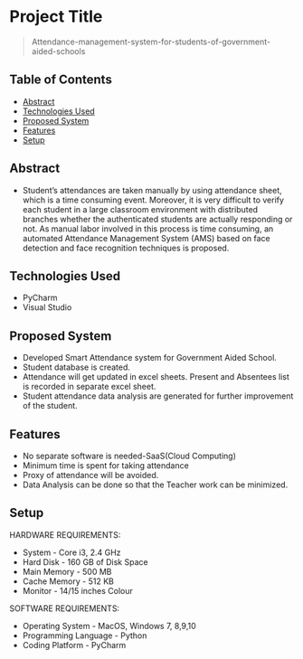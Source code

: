 
# Project Title
> Attendance-management-system-for-students-of-government-aided-schools

## Table of Contents
* [Abstract](#abstract)
* [Technologies Used](#technologies-used)
* [Proposed System](#proposed-system)
* [Features](#features)
* [Setup](#setup)
<!-- * [License](#license) -->


## Abstract
- Student’s attendances are taken manually by using attendance sheet, which is a time consuming event. Moreover, it is very difficult to verify each student in a large classroom environment with distributed branches whether the authenticated students are actually responding or not. As manual labor involved in this process is time consuming, an automated Attendance Management System (AMS) based on face detection and face recognition techniques is proposed.


## Technologies Used
- PyCharm
- Visual Studio


## Proposed System
- Developed Smart Attendance system for Government Aided School.
- Student database is created.
- Attendance will get updated in excel sheets. Present and Absentees list is recorded in separate excel sheet.
- Student attendance data analysis are generated for further improvement of the student.


## Features
- No separate software is needed-SaaS(Cloud Computing)
- Minimum time is spent for taking attendance
- Proxy of attendance will be avoided.
- Data Analysis can be done so that the Teacher work can be  minimized. 


## Setup
HARDWARE REQUIREMENTS:

  - System	            -          Core i3, 2.4 GHz
  - Hard Disk	         -      160 GB of Disk Space
  - Main Memory        -  500 MB
  - Cache Memory       -  512 KB 
  - Monitor	           -    14/15 inches Colour

SOFTWARE REQUIREMENTS:

 - Operating System	      -         MacOS, Windows 7, 8,9,10
 - Programming Language    -    Python
 - Coding Platform          -           PyCharm
 
